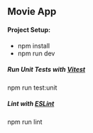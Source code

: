 ## Movie App

#### Project Setup: 
- npm install
- npm run dev

##### Run Unit Tests with [Vitest](https://vitest.dev/)

npm run test:unit

##### Lint with [ESLint](https://eslint.org/)

npm run lint

